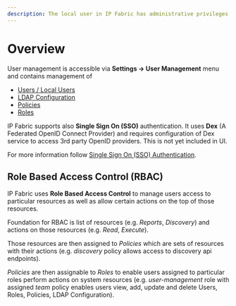 ```yaml
---
description: The local user in IP Fabric has administrative privileges to create or manage other users and to perform network management tasks.
---
```


# Overview

User management is accessible via **Settings → User Management** menu and contains management of

- [Users / Local Users](users.md)
- [LDAP Configuration](ldap.md)
- [Policies](policies.md)
- [Roles](roles.md)

IP Fabric supports also **Single Sign On (SSO)** authentication. It uses **Dex** (A Federated OpenID Connect Provider) and requires configuration of Dex service to access 3rd party OpenID providers. This is not yet included in UI.

For more information follow [Single Sign On (SSO) Authentication](sso.md).

## Role Based Access Control (RBAC)

IP Fabric uses **Role Based Access Control** to manage users access to particular resources as well as allow certain actions on the top of those resources.

Foundation for RBAC is list of resources (e.g. *Reports*, *Discovery*) and actions on those resources (e.g. *Read*, *Execute*).

Those resources are then assigned to *Policies* which are sets of resources with their actions (e.g. *discovery* policy allows access to discovery api endpoints).

*Policies* are then assignable to *Roles* to enable users assigned to particular roles perform actions on system resources (e.g. *user-management* role with assigned *team* policy enables users view, add, update and delete Users, Roles, Policies, LDAP Configuration).
